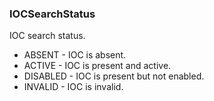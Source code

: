 ### IOCSearchStatus
IOC search status.

- ABSENT - IOC is absent.
- ACTIVE - IOC is present and active.
- DISABLED - IOC is present but not enabled.
- INVALID - IOC is invalid.
